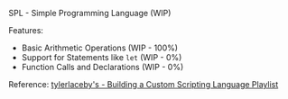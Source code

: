 SPL - Simple Programming Language (WIP)

Features:
- Basic Arithmetic Operations (WIP - 100%)
- Support for Statements like `let` (WIP - 0%)
- Function Calls and Declarations (WIP - 0%)

Reference:
[tylerlaceby's - Building a Custom Scripting Language Playlist](https://www.youtube.com/playlist?list=PL_2VhOvlMk4UHGqYCLWc6GO8FaPl8fQTh)
